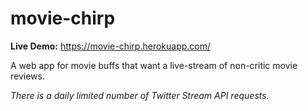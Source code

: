 # movie-chirp
__Live Demo:__ https://movie-chirp.herokuapp.com/

A web app for movie buffs that want a live-stream of non-critic movie reviews.

*There is a daily limited number of Twitter Stream API requests.*

![]()

